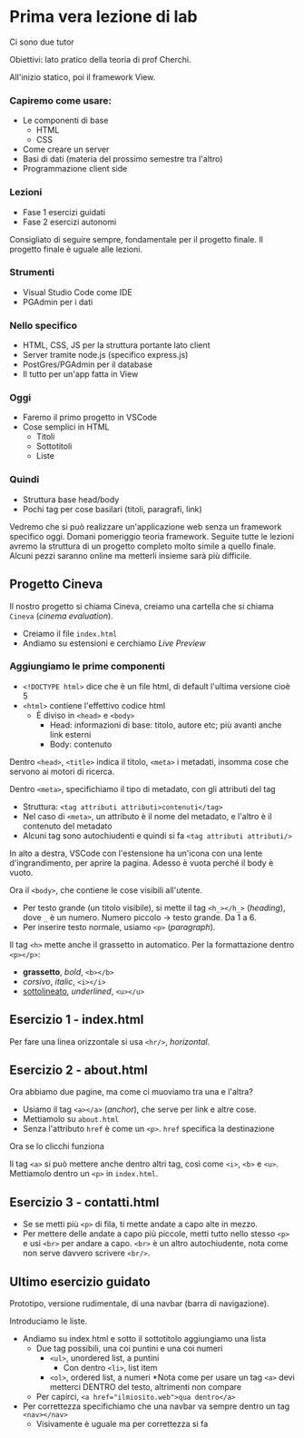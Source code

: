 # Prima vera lezione di lab
Ci sono due tutor

Obiettivi: lato pratico della teoria di prof Cherchi.

All'inizio statico, poi il framework View.

### Capiremo come usare: 
* Le componenti di base
    * HTML
    * CSS
* Come creare un server
* Basi di dati (materia del prossimo semestre tra l'altro)
* Programmazione client side

### Lezioni
* Fase 1 esercizi guidati
* Fase 2 esercizi autonomi

Consigliato di seguire sempre, fondamentale per il progetto finale. Il progetto finale è uguale alle lezioni.

### Strumenti
* Visual Studio Code come IDE
* PGAdmin per i dati

### Nello specifico
* HTML, CSS, JS per la struttura portante lato client
* Server tramite node.js (specifico express.js)
* PostGres/PGAdmin per il database
* Il tutto per un'app fatta in View

### Oggi
* Faremo il primo progetto in VSCode
* Cose semplici in HTML
    * Titoli
    * Sottotitoli
    * Liste

### Quindi
* Struttura base head/body
* Pochi tag per cose basilari (titoli, paragrafi, link)

Vedremo che si può realizzare un'applicazione web senza un framework specifico oggi.
Domani pomeriggio teoria framework.
Seguite tutte le lezioni avremo la struttura di un progetto completo molto simile a quello finale. Alcuni pezzi saranno online ma metterli insieme sarà più difficile.

## Progetto Cineva

Il nostro progetto si chiama Cineva, creiamo una cartella che si chiama `Cineva` (*cinema evaluation*).
* Creiamo il file `index.html`
* Andiamo su estensioni e cerchiamo *Live Preview*

### Aggiungiamo le prime componenti

* `<!DOCTYPE html>` dice che è un file html, di default l'ultima versione cioè 5
* `<html>` contiene l'effettivo codice html
    * È diviso in `<head>` e `<body>`
        * Head: informazioni di base: titolo, autore etc; più avanti anche link esterni
        * Body: contenuto

Dentro `<head>`, `<title>` indica il titolo, `<meta>` i metadati, insomma cose che servono ai motori di ricerca.

Dentro `<meta>`, specifichiamo il tipo di metadato, con gli attributi del tag
* Struttura: `<tag attributi attributi>contenuti</tag>`
* Nel caso di `<meta>`, un attributo è il nome del metadato, e l'altro è il contenuto del metadato
* Alcuni tag sono autochiudenti e quindi si fa `<tag attributi attributi/>`

In alto a destra, VSCode con l'estensione ha un'icona con una lente d'ingrandimento, per aprire la pagina. Adesso è vuota perché il body è vuoto.

Ora il `<body>`, che contiene le cose visibili all'utente.
* Per testo grande (un titolo visibile), si mette il tag `<h_></h_>` (*heading*), dove `_` è un numero. Numero piccolo -> testo grande. Da 1 a 6.
* Per inserire testo normale, usiamo `<p>` (*paragraph*).

Il tag `<h>` mette anche il grassetto in automatico. Per la formattazione dentro `<p></p>`:
* <b>grassetto</b>, *bold*, `<b></b>`
* <i>corsivo</i>, *italic*, `<i></i>`
* <u>sottolineato</u>, *underlined*, `<u></u>`

## Esercizio 1 - index.html
Per fare una linea orizzontale si usa `<hr/>`, *horizontal*.

## Esercizio 2 - about.html

Ora abbiamo due pagine, ma come ci muoviamo tra una e l'altra?

* Usiamo il tag `<a></a>` (*anchor*), che serve per link e altre cose.
* Mettiamolo su `about.html`
* Senza l'attributo `href` è come un `<p>`. `href` specifica la destinazione

Ora se lo clicchi funziona

Il tag `<a>` si può mettere anche dentro altri tag, così come `<i>`, `<b>` e `<u>`. Mettiamolo dentro un `<p>` in `index.html`.

## Esercizio 3 - contatti.html

* Se se metti più `<p>` di fila, ti mette andate a capo alte in mezzo.
* Per mettere delle andate a capo più piccole, metti tutto nello stesso `<p>` e usi `<br>` per andare a capo. `<br>` è un altro autochiudente, nota come non serve davvero scrivere `<br/>`.

## Ultimo esercizio guidato

Prototipo, versione rudimentale, di una navbar (barra di navigazione).

Introduciamo le liste.

* Andiamo su index.html e sotto il sottotitolo aggiungiamo una lista
    * Due tag possibili, una coi puntini e una coi numeri
        * `<ul>`, unordered list, a puntini
            * Con dentro `<li>`, list item
        * `<ol>`, ordered list, a numeri
*Nota come per usare un tag `<a>` devi metterci DENTRO del testo, altrimenti non compare
    * Per capirci, `<a href="ilmiosito.web">qua dentro</a>`
* Per correttezza specifichiamo che una navbar va sempre dentro un tag `<nav></nav>`
    * Visivamente è uguale ma per correttezza si fa